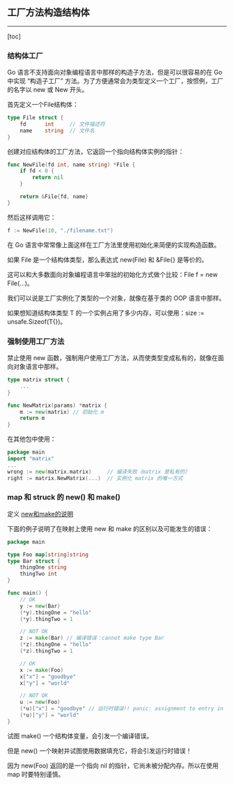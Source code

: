 ## 工厂方法构造结构体

---

[toc]


### 结构体工厂

Go 语言不支持面向对象编程语言中那样的构造子方法，但是可以很容易的在 Go 中实现 “构造子工厂” 方法。为了方便通常会为类型定义一个工厂，按惯例，工厂的名字以 new 或 New 开头。

首先定义一个File结构体：
```go
type File struct {
    fd      int     // 文件描述符
    name    string  // 文件名
}

```

创建对应结构体的工厂方法，它返回一个指向结构体实例的指针：

```go
func NewFile(fd int, name string) *File {
    if fd < 0 {
        return nil
    }

    return &File{fd, name}
}

```

然后这样调用它：

```go
f := NewFile(10, "./filename.txt")
```

在 Go 语言中常常像上面这样在工厂方法里使用初始化来简便的实现构造函数。

如果 File 是一个结构体类型，那么表达式 new(File) 和 &File{} 是等价的。

这可以和大多数面向对象编程语言中笨拙的初始化方式做个比较：File f = new File(...)。

我们可以说是工厂实例化了类型的一个对象，就像在基于类的 OOP 语言中那样。

如果想知道结构体类型 T 的一个实例占用了多少内存，可以使用：size := unsafe.Sizeof(T{})。


### 强制使用工厂方法

禁止使用 new 函数，强制用户使用工厂方法，从而使类型变成私有的，就像在面向对象语言中那样。

```go
type matrix struct {
    ...
}

func NewMatrix(params) *matrix {
    m := new(matrix) // 初始化 m
    return m
}
```

在其他包中使用：
```go
package main
import "matrix"
...
wrong := new(matrix.matrix)     // 编译失败（matrix 是私有的）
right := matrix.NewMatrix(...)  // 实例化 matrix 的唯一方式

```

### map 和 struck 的  new() 和 make()

定义 [new和make的说明](../05_%E5%87%BD%E6%95%B0/05.04_%E5%86%85%E7%BD%AE%E5%87%BD%E6%95%B0.md)

下面的例子说明了在映射上使用 new 和 make 的区别以及可能发生的错误：

```go
package main

type Foo map[string]string
type Bar struct {
    thingOne string
    thingTwo int
}

func main() {
    // OK
    y := new(Bar)
    (*y).thingOne = "hello"
    (*y).thingTwo = 1

    // NOT OK
    z := make(Bar) // 编译错误：cannot make type Bar
    (*z).thingOne = "hello"
    (*z).thingTwo = 1

    // OK
    x := make(Foo)
    x["x"] = "goodbye"
    x["y"] = "world"

    // NOT OK
    u := new(Foo)
    (*u)["x"] = "goodbye" // 运行时错误!! panic: assignment to entry in nil map
    (*u)["y"] = "world"
}
```

试图 make() 一个结构体变量，会引发一个编译错误。

但是 new() 一个映射并试图使用数据填充它，将会引发运行时错误！

因为 new(Foo) 返回的是一个指向 nil 的指针，它尚未被分配内存。所以在使用 map 时要特别谨慎。